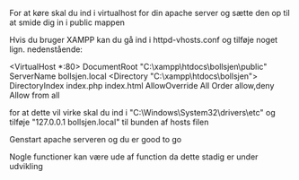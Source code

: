 For at køre skal du ind i virtualhost for din apache server og sætte den op til at smide dig in i public mappen

Hvis du bruger XAMPP kan du gå ind i httpd-vhosts.conf og tilføje noget lign. nedenstående:

<VirtualHost *:80>
    	DocumentRoot "C:\xampp\htdocs\bollsjen\public"
    	ServerName bollsjen.local
	<Directory "C:\xampp\htdocs\bollsjen">
		DirectoryIndex index.php index.html
		AllowOverride All
		Order allow,deny
		Allow from all
	</Directory>
</VirtualHost>

for at dette vil virke skal du ind i "C:\Windows\System32\drivers\etc" og tilføje "127.0.0.1 bollsjen.local" til bunden af hosts filen

Genstart apache serveren og du er good to go

Nogle functioner kan være ude af function da dette stadig er under udvikling